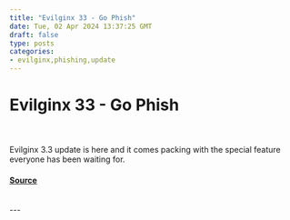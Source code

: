 ```yaml
---
title: "Evilginx 33 - Go Phish"
date: Tue, 02 Apr 2024 13:37:25 GMT
draft: false
type: posts
categories: 
- evilginx,phishing,update
---
```

# Evilginx 33 - Go Phish

<br/>

<br/>
Evilginx 3.3 update is here and it comes packing with the special feature everyone has been waiting for.

#### [Source](https://breakdev.org/evilginx-3-3-go-phish/)

<br/>
---
